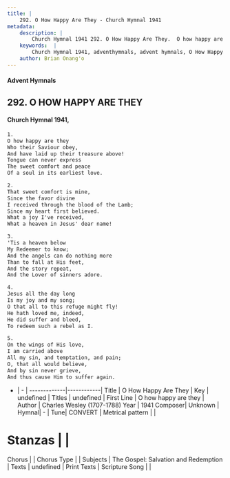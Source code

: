 ```yaml
---
title: |
    292. O How Happy Are They - Church Hymnal 1941
metadata:
    description: |
        Church Hymnal 1941 292. O How Happy Are They.  O how happy are they  Who their Saviour obey,  And have laid up their treasure above!  Tongue can never express  The sweet comfort and peace  Of a soul in its earliest love. 
    keywords:  |
        Church Hymnal 1941, adventhymnals, advent hymnals, O How Happy Are They, O how happy are they. 
    author: Brian Onang'o
---
```


#### Advent Hymnals
## 292. O HOW HAPPY ARE THEY
####  Church Hymnal 1941,

```txt
1.
O how happy are they 
Who their Saviour obey, 
And have laid up their treasure above! 
Tongue can never express 
The sweet comfort and peace 
Of a soul in its earliest love. 

2.
That sweet comfort is mine, 
Since the favor divine 
I received through the blood of the Lamb; 
Since my heart first believed. 
What a joy I've received, 
What a heaven in Jesus' dear name! 

3.
'Tis a heaven below 
My Redeemer to know; 
And the angels can do nothing more 
Than to fall at His feet, 
And the story repeat, 
And the Lover of sinners adore. 

4.
Jesus all the day long 
Is my joy and my song; 
O that all to this refuge might fly! 
He hath loved me, indeed, 
He did suffer and bleed, 
To redeem such a rebel as I. 

5.
On the wings of His love, 
I am carried above 
All my sin, and temptation, and pain; 
O, that all would believe, 
And by sin never grieve, 
And thus cause Him to suffer again.

```

- |   -  |
-------------|------------|
Title | O How Happy Are They |
Key | undefined |
Titles | undefined |
First Line | O how happy are they |
Author | Charles Wesley (1707-1788)
Year | 1941
Composer| Unknown |
Hymnal|  - |
Tune| CONVERT |
Metrical pattern | |
# Stanzas |  |
Chorus |  |
Chorus Type |  |
Subjects | The Gospel: Salvation and Redemption |
Texts | undefined |
Print Texts | 
Scripture Song |  |
    
